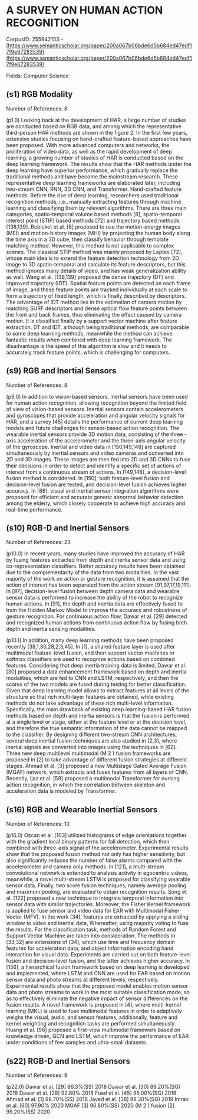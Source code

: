 # A SURVEY ON HUMAN ACTION RECOGNITION

CorpusID: 255942153 - [https://www.semanticscholar.org/paper/200a067b06bde6d5b684ed47edf17f9e67283539](https://www.semanticscholar.org/paper/200a067b06bde6d5b684ed47edf17f9e67283539)

Fields: Computer Science

## (s1) RGB Modality
Number of References: 8

(p1.0) Looking back at the development of HAR, a large number of studies are conducted based on RGB data, and among which the representative third-person HAR methods are shown in the figure 2. In the first few years, extensive studies focusing on hand-crafted feature-based approaches have been proposed. With more advanced computers and networks, the proliferation of video data, as well as the rapid development of deep learning, a growing number of studies of HAR is conducted based on the deep learning framework. The results show that the HAR methods under the deep learning have superior performance, which gradually replace the traditional methods and have become the mainstream research. These representative deep learning frameworks are elaborated later, including two-stream CNN, RNN, 3D CNN, and Transformer. Hand-crafted feature methods. Before the rise of deep learning, researchers used traditional recognition methods, i.e., manually extracting features through machine learning and classifying them by relevant algorithms. There are three main categories, spatio-temporal volume based methods [8], spatio-temporal interest point (STIP) based methods [72] and trajectory based methods [138,139]. Bobicket et al. [8] proposed to use the motion-energy images (MEI) and motion-history images (MHI) by projecting the human body along the time axis in a 3D cube, then classify behavior through template matching method. However, this method is not applicable to complex scenes. The classical STIP method was mainly proposed by Laptev [72], whose main idea is to extend the feature detection technology from 2D image to 3D spatio-temporal and calculate its feature descriptors, but this method ignores many details of video, and has weak generalization ability as well. Wang et al. [138,139] proposed the dense trajectory (DT) and improved trajectory (IDT). Spatial feature points are detected on each frame of image, and these feature points are tracked individually at each scale to form a trajectory of fixed length, which is finally described by descriptors. The advantage of IDT method lies in the estimation of camera motion by matching SURF descriptors and dense optical flow feature points between the front and back frames, thus eliminating the effect caused by camera motion. It is classified finally by a support vector machine after feature extraction. DT and IDT, although being traditional methods, are comparable to some deep learning methods, meanwhile the method can achieve fantastic results when combined with deep learning framework. The disadvantage is the speed of this algorithm is slow and it needs to accurately track feature points, which is challenging for computers.
## (s9) RGB and Inertial Sensors
Number of References: 8

(p9.0) In addition to vision-based sensors, inertial sensors have been used for human action recognition, allowing recognition beyond the limited field of view of vision-based sensors. Inertial sensors contain accelerometers and gyroscopes that provide acceleration and angular velocity signals for HAR, and a survey [45] details the performance of current deep learning models and future challenges for sensor-based action recognition. The wearable inertial sensors provide 3D motion data, consisting of the three -axis acceleration of the accelerometer and the three-axis angular velocity of the gyroscope. Inertial and video data in [150,149,148] are captured simultaneously by inertial sensors and video cameras and converted into 2D and 3D images. These images are then fed into 2D and 3D CNNs to fuse their decisions in order to detect and identify a specific set of actions of interest from a continuous stream of actions. In [149,148], a decision-level fusion method is considered. In [150], both feature-level fusion and decision-level fusion are tested, and decision-level fusion achieves higher accuracy. In [86], visual and inertial sensor integration algorithms were proposed for efficient and accurate generic abnormal behavior detection among the elderly, which closely cooperate to achieve high accuracy and real-time performance.
## (s10) RGB-D and Inertial Sensors
Number of References: 23

(p10.0) In recent years, many studies have improved the accuracy of HAR by fusing features extracted from depth and inertia sensor data and using co-representation classifiers. Better accuracy results have been obtained due to the complementarity of the data from two modalities. In the vast majority of the work on action or gesture recognition, it is assumed that the action of interest has been separated from the action stream [91,97,17,19,111]. In [97], decision-level fusion between depth camera data and wearable sensor data is performed to increase the ability of the robot to recognize human actions. In [91], the depth and inertia data are effectively fused to train the Hidden Markov Model to improve the accuracy and robustness of gesture recognition. For continuous action flow, Dawar et al. [29] detected and recognized human actions from continuous action flow by fusing both depth and inertia sensing modalities.

(p10.1) In addition, many deep learning methods have been proposed recently [38,1,30,28,2,3,45]. In [1], a shared feature layer is used after multimodal feature-level fusion, and then support vector machines or softmax classifiers are used to recognize actions based on combined features. Considering that deep inertia training data is limited, Dawar et al. [30] proposed a data enhancement framework based on depth and inertia modalities, which are fed to CNN and LSTM, respectively, and then the scores of the two models are fused during testing for better classification. Given that deep learning model allows to extract features at all levels of the structure so that rich multi-layer features are obtained, while existing methods do not take advantage of these rich multi-level information. Specifically, the main drawback of existing deep learning-based HAR fusion methods based on depth and inertia sensors is that the fusion is performed at a single level or stage, either at the feature level or at the decision level, and therefore the true semantic information of the data cannot be mapped to the classifier. By designing different two-stream CNN architectures, several deep inertial fusion techniques are also studied in [2,3], where inertial signals are converted into images using the techniques in [62]. Three new deep multilevel multimodal (M 2 ) fusion frameworks are proposed in [2] to take advantage of different fusion strategies at different stages. Ahmad et al. [3] proposed a new Multistage Gated Average Fusion (MGAF) network, which extracts and fuses features from all layers of CNN. Recently, Ijaz et al. [59] proposed a multimodal Transformer for nursing action recognition, in which the correlation between skeleton and acceleration data is modeled by Transformer.
## (s16) RGB and Wearable Inertial Sensors
Number of References: 10

(p16.0) Ozcan et al. [103] utilized histograms of edge orientations together with the gradient local binary patterns for fall detection, which then combined with three-axis signal of the accelerometer. Experimental results show that the proposed fusion method not only has higher sensitivity, but also significantly reduces the number of false alarms compared with the accelerometer and camera only methods. In [121], a multi-stream convolutional network is extended to analysis activity in egocentric videos, meanwhile, a novel multi-stream LSTM is proposed for classifying wearable sensor data. Finally, two score fusion techniques, namely average pooling and maximum pooling, are evaluated to obtain recognition results. Song et al. [122] proposed a new technique to integrate temporal information into sensor data with similar trajectories. Moreover, the Fisher Kernel framework is applied to fuse sensor and video data for EAR with Multimodal Fisher Vector (MFV). In the work [34], features are extracted by applying a sliding window to video and inertial data, Whereafter, using majority voting to fuse the results. For the classification task, methods of Random Forest and Support Vector Machine are taken into consideration. The methods in [33,32] are extensions of [34], which use time and frequency domain features for acceleration data, and object information encoding hand interaction for visual data. Experiments are carried out on both feature-level fusion and decision-level fusion, and the latter achieves higher accuracy. In [156], a hierarchical fusion framework based on deep learning is developed and implemented, where LSTM and CNN are used for EAR based on motion sensor data and photo streams at different levels, respectively. Experimental results show that the proposed model enables motion sensor data and photo streams to work in the most suitable classification mode, so as to effectively eliminate the negative impact of sensor differences on the fusion results. A novel framework is proposed in [4], where multi-kernel learning (MKL) is used to fuse multimodal features in order to adaptively weighs the visual, audio, and sensor features, additionally, feature and kernel weighting and recognition tasks are performed simultaneously. Huang et al. [56] proposed a first-view multimodal framework based on knowledge driven, GCN and LSTM, which improve the performance of EAR under conditions of few samples and ultra-small datasets.
## (s22) RGB-D and Inertial Sensors
Number of References: 9

(p22.0) Dawar et al. [29] 86.3%(SS) 2018 Dawar et al. [30] 89.20%(SG) 2018 Dawar et al. [28] 92.80% 2018 Fuad et al. [45] 95.00%(SG) 2018 Ahmad et al. [1] 98.70%(SS) 2018 Javed et al. [38] 98.30%(SG) 2019 Imran et al. [60] 97.90% 2020 MGAF [3] 96.80%(SS) 2020 (M 2 ) fusion [2] 99.20%(SS) 2020
